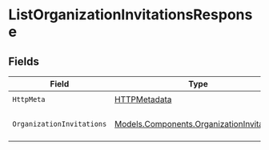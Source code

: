 # ListOrganizationInvitationsResponse


## Fields

| Field                                                                                           | Type                                                                                            | Required                                                                                        | Description                                                                                     |
| ----------------------------------------------------------------------------------------------- | ----------------------------------------------------------------------------------------------- | ----------------------------------------------------------------------------------------------- | ----------------------------------------------------------------------------------------------- |
| `HttpMeta`                                                                                      | [HTTPMetadata](../../Models/Components/HTTPMetadata.md)                                         | :heavy_check_mark:                                                                              | N/A                                                                                             |
| `OrganizationInvitations`                                                                       | [Models.Components.OrganizationInvitations](../../Models/Components/OrganizationInvitations.md) | :heavy_minus_sign:                                                                              | A list of organization invitations                                                              |